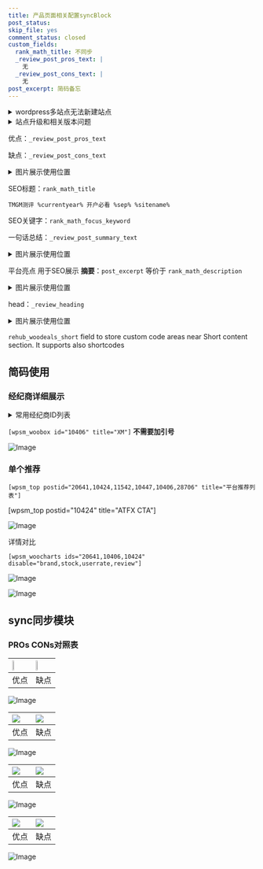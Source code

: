 ```yaml
---
title: 产品页面相关配置syncBlock
post_status: 
skip_file: yes
comment_status: closed
custom_fields:
  rank_math_title: 不同步
  _review_post_pros_text: |
    无
  _review_post_cons_text: |
    无
post_excerpt: 简码备忘
---
```

<details><summary>wordpress多站点无法新建站点</summary>

<li>和报错需要清理cookies一样的原因</li>
<li>wp-config.php里面<code>define( 'SUBDOMAIN_INSTALL', false );//子域名安装</code></li>
<li>新建子站点是用<code>define( 'SUBDOMAIN_INSTALL', true);//子域名安装</code> 完成以后，改成<code>false</code></li>
</details>

<details><summary>站点升级和相关版本问题</summary>

<p>wordpress：5.9.9
woocommerce：7.5.1
出现问题的地方：主题选项里面>><strong>Product layout >>compact style</strong></p>
<p>如何出现没有用过的字段 导致无法保存。先导出配置 然后进行修改，后面再次恢复即可。</p>
<p>出现部分字段无法显示时，需要返回默认布局后，对产品进行保存就好了。</p>
<p></p>
</details>

优点：`_review_post_pros_text`

缺点：`_review_post_cons_text`

<details><summary>图片展示使用位置</summary>

<img src="https://prod-files-secure.s3.us-west-2.amazonaws.com/39ed1227-6d7d-4570-be36-9ccd4a2c4241/f51d3d83-55d4-4bdf-9604-f37ec77ab556/Untitled.png?X-Amz-Algorithm=AWS4-HMAC-SHA256&X-Amz-Content-Sha256=UNSIGNED-PAYLOAD&X-Amz-Credential=ASIAZI2LB466YOJBUTEI%2F20250713%2Fus-west-2%2Fs3%2Faws4_request&X-Amz-Date=20250713T225522Z&X-Amz-Expires=3600&X-Amz-Security-Token=IQoJb3JpZ2luX2VjEAYaCXVzLXdlc3QtMiJIMEYCIQDCkDWGiMJt2vMCLc6%2BMhq2Hfnw0tMp%2FxMmRq9htKHT%2FAIhAJxGxhSJVuljKFtW89003w7%2FhR2SxUhyc5k24mOlKlakKv8DCB8QABoMNjM3NDIzMTgzODA1IgwjKW1%2FqO0VABfSIwYq3APJKTqe%2FA2RekNv6%2FgA52ql%2BauNHWRK0hhiRypySFM0wVkbmkgzBLDv3RedcynbdiEHQ6OgDAxBPZnBPQ0R8j8eAJ1uALOEiTOwfKzTchnES0Wa4kTX2HLAjD1jSFMUcB51f%2BfFZ%2BNN8QsgarUUa4RjFhXcgOGqsSH2OznhmcJgM6Mirw1Zv%2BAN8Vl%2FoCm3zNtjB9Mq0xNfW6FqDrs3%2BTkwvOk6OIUCJ51PMEQro3wtsdRLobq4ZrYj4uDFMWQs321frGTXt07YH1IbwhJCxsTY4zHV7Dm%2FDaKVF4nM5qp5EDD6%2BB0LhAkMQgkKu6znTeTUxxJj3otIWJ%2FisF6841T1RQJknL5IC1WohuPiYoy3LuLgL2fC5KtFLKuuGjzCaAqLV4ufDkiIjEjcFkBu2VYnH0DAfWXzv9J%2BoLRKUDHpgjwD6rCJ3qOODoCgiRcf6YBUdMjewwMZ6K7LpMeuqGQrB8QF4eHRaYQVNcjyHsyXBPmqUdQwpfAYu68CoqDE5IhQcZ0DVEYtDuAkk9rl2NDdZcvmlM%2BPz%2F0obvGUts2ULmbQPiRz4KJFAWG%2FRAklEHuWVdgDswQkOf06TSSSKKE3ZyVCZXXgssL70Ef8oS1gUru2VT6Ir7rtgVikdjCB3dDDBjqkARHylmKGBZsGK0sVb0133L4T2qdwCvndxPMppiyNSAT%2FK%2B8hRQKTaAs5EWYrDBYFVY6GOcgAG2AwyVK%2FnTDWJcDy1oIbulPsBNS3Tsjt4R7eS5OePfVDXxp3868br8dhwOBUti4hjufLzlq4RPR9NWSo16QPH84owq6Dr9iQUX3FR6G%2F9qDzLV3fxNlnSeW79CxoTL6atJzrhYTuLUcNFP%2BMKvft&X-Amz-Signature=c123efa9d0c6fa6b188caeeda347ad913210fbce6a1c831a6fe5ef4c9bd61498&X-Amz-SignedHeaders=host&x-amz-checksum-mode=ENABLED&x-id=GetObject" alt="Image">
</details>

SEO标题：`rank_math_title`

`TMGM测评 %currentyear% 开户必看 %sep% %sitename%`

SEO关键字：`rank_math_focus_keyword`

一句话总结：`_review_post_summary_text`

<details><summary>图片展示使用位置</summary>

<img src="https://prod-files-secure.s3.us-west-2.amazonaws.com/39ed1227-6d7d-4570-be36-9ccd4a2c4241/4b96a922-296c-4f4e-8630-d1c870cbce01/Untitled.png?X-Amz-Algorithm=AWS4-HMAC-SHA256&X-Amz-Content-Sha256=UNSIGNED-PAYLOAD&X-Amz-Credential=ASIAZI2LB466Y7U7QEKN%2F20250713%2Fus-west-2%2Fs3%2Faws4_request&X-Amz-Date=20250713T225522Z&X-Amz-Expires=3600&X-Amz-Security-Token=IQoJb3JpZ2luX2VjEAYaCXVzLXdlc3QtMiJHMEUCIF0HKZwJ%2BQIrfCk8xvfqmw%2BOU7pSj1X7Bl75iMT36QQqAiEA3gMDItkxG1CYof%2BNggnwiFxbXApetP0lTfL%2F6can6JYq%2FwMIHxAAGgw2Mzc0MjMxODM4MDUiDMFWNRuAu2XgBeOsyCrcA%2BS9n4zUUfF%2BUTSitam2jSGyCtiasaRYkKA9NRH6PXCOP50ylgIXY%2B4brdp1t0NlQSfBt%2FxmEW5Jwd6x%2FOkQuMs9uySsVGQ4QmxUeiNd6qIzLmPVGJGfkLcC9lojBJ5Q3JMuHzohtRJ5PuRGKg5tGWYRgTplfJiVw8enzQm3JS%2FICc7P31ycUSlNMpnQY2113WfurnUesxLgYgGkaNlZfYMhBXl7EHAvH7lBCYdMhLtXeJkY4yI7fIZeEuSz2TbZ%2F%2BM4yVTVPvhlj2bdGLlm3k78eaAj8OKds1FnPCFAkp8TJA6tA5OMfGFlHzzy5UfIerHdm%2B5zJAyTY3g1LINVIqSVtyIwdMej7ZXDtGW5k75DGRkSlsat6AuqWuKhioJ7Qozgw3K0LBHg0HUAJnM7%2F0Sx71e7wTHw5Noi%2B7uc4dub6y0NwvW84ly1CYifm4De5KCSAbEjX1tkmrLa0QH%2FteRPrWeVdhaxg53xq8Myf7MVsNo%2FsJUaJeUAoMlvroLEE9L7iE%2FOA2Jmee1EfG8V0MnE6vIjB%2B30kIXqUQFaOyVzUCIglBwTXPP30NxoLSLP24j%2Fka2dzXta9WFBh8thy3O9UHRMW4%2BcqrKxiDJhTxt6UYhsQiiRlXf5YqcjMJnd0MMGOqUBFBrrzi%2FSSwb84cnaWMsdbFmg6yv9l5OqZ0rRBPw%2Bm4iVQkDZQYPB2JtnH2DOVFlzp8dmAGOoSO6zrZ2zpmZ1KE88T9hiaQHE4ea1cHeUZ5ziKmL7FLzfGNt2bS7%2BrxviTZM43kkxpuXBluDVwklDQ8XSbfPN%2BQqC8GAPtRQBZDVVgSyrZF2KepfAVdkC68gi%2FDlzdPHxwoByWcot5n3WRkXXCxy6&X-Amz-Signature=b13eaed94e74fc73137ffa56436624bc01ceaa095f28bf988b22b7f6ce3462d3&X-Amz-SignedHeaders=host&x-amz-checksum-mode=ENABLED&x-id=GetObject" alt="Image">
</details>

平台亮点 用于SEO展示 **摘要**：`post_excerpt`  等价于 `rank_math_description`

<details><summary>图片展示使用位置</summary>

<img src="https://prod-files-secure.s3.us-west-2.amazonaws.com/39ed1227-6d7d-4570-be36-9ccd4a2c4241/1ee11f63-b60a-4dfe-a7a7-d58ff23b5d88/Untitled.png?X-Amz-Algorithm=AWS4-HMAC-SHA256&X-Amz-Content-Sha256=UNSIGNED-PAYLOAD&X-Amz-Credential=ASIAZI2LB466UVJ4BLBN%2F20250713%2Fus-west-2%2Fs3%2Faws4_request&X-Amz-Date=20250713T225522Z&X-Amz-Expires=3600&X-Amz-Security-Token=IQoJb3JpZ2luX2VjEAYaCXVzLXdlc3QtMiJGMEQCIHJU8he22Z3j7qdr0oB0joadwAqbcbLR7H2h8QO5T6UnAiA4e4kasDxHVJd%2FHPz9%2FIP%2FvwWKTL9UNO32GYluwF2ZJCr%2FAwgfEAAaDDYzNzQyMzE4MzgwNSIM0OmVjYF%2BMQeyzufkKtwDNBwjvVjTJvM%2BoaIoHlMPTOptl4hmyxrsegYkxa%2F0293v%2Fyv0fb9vfKKQC950Te27csDz2StWAkDYaDdYLbmVpaVUOArrTnPQUu1b7uIqvL9s0bKocw6tBxUNm9lZnKHaXJAElOo%2BVBCEfDME%2BRqRFg0y44Cs%2BxnGKgDvln7PK%2B9KvkiCYEWjLCDC29YT5dBuSHJ9LnE2M3opENEc5IjDEevur7sAXVcQEF1uQHX7VoIUZi2m%2FW9tPcZcWjwEmMF7MIXNc9YEdVBW281M2w%2F%2F1d5i%2BSUmJHqE8652lZ31V%2FACiz%2FwwkyJ%2Fgw9GAeB48o04p7D%2BBACgQ7%2BFvh40ZPiPwEIfEdtjd3BAYN9khXAy%2FnKhg16uHwg23GQjDEd6ihyhP3AImQ1eCPcz7sG2bTinxNvC3E7XvJr48j6G2iW80UhodP6A4igvnS3M4k7ghOCCPFVlKOOARXRAdSj%2FMK6XSmYKrDyDlHGE3FCNBSOObrgKIYfCfy8vRNYF7p43tKIcdlK37B2VTEW%2FC9xhBBV%2B4o4NJp6ClfedtYg%2Fqid2HA5eerQ85ve%2FqwfChxF3MdLr22N6vRqblYDuokZ56e5GIa2Fz%2BlVyil9xLR5ulWBt7uq4d6Qsx9gIfCLMUw1dzQwwY6pgHIgRQAPfQ6aacnpDfoNLE4FFhDkB10HKgclmMP2t%2B31dDBDB%2F1QUxRjCDqMCGIIimzJnzKVcFycvHYO2h4oltgxiA%2BmA9CypOGYULjbVanMCMw9cGdcyICS8qW8YSDdncWjdzG9mIF%2B82sM%2FbPA95DNWVFqzFbVkjLsW%2BKI3lsKvwFoCJxtISR7juiQnjezzlRASc3Q4GqYL7HERoJScnGqzxjlzcU&X-Amz-Signature=67f250ab94093a5729c644087137f6d566264701126887072a6353369e196924&X-Amz-SignedHeaders=host&x-amz-checksum-mode=ENABLED&x-id=GetObject" alt="Image">
<img src="https://prod-files-secure.s3.us-west-2.amazonaws.com/39ed1227-6d7d-4570-be36-9ccd4a2c4241/ad4118b5-78d8-4fbe-801e-3b29b5d99c01/Untitled.png?X-Amz-Algorithm=AWS4-HMAC-SHA256&X-Amz-Content-Sha256=UNSIGNED-PAYLOAD&X-Amz-Credential=ASIAZI2LB466UVJ4BLBN%2F20250713%2Fus-west-2%2Fs3%2Faws4_request&X-Amz-Date=20250713T225522Z&X-Amz-Expires=3600&X-Amz-Security-Token=IQoJb3JpZ2luX2VjEAYaCXVzLXdlc3QtMiJGMEQCIHJU8he22Z3j7qdr0oB0joadwAqbcbLR7H2h8QO5T6UnAiA4e4kasDxHVJd%2FHPz9%2FIP%2FvwWKTL9UNO32GYluwF2ZJCr%2FAwgfEAAaDDYzNzQyMzE4MzgwNSIM0OmVjYF%2BMQeyzufkKtwDNBwjvVjTJvM%2BoaIoHlMPTOptl4hmyxrsegYkxa%2F0293v%2Fyv0fb9vfKKQC950Te27csDz2StWAkDYaDdYLbmVpaVUOArrTnPQUu1b7uIqvL9s0bKocw6tBxUNm9lZnKHaXJAElOo%2BVBCEfDME%2BRqRFg0y44Cs%2BxnGKgDvln7PK%2B9KvkiCYEWjLCDC29YT5dBuSHJ9LnE2M3opENEc5IjDEevur7sAXVcQEF1uQHX7VoIUZi2m%2FW9tPcZcWjwEmMF7MIXNc9YEdVBW281M2w%2F%2F1d5i%2BSUmJHqE8652lZ31V%2FACiz%2FwwkyJ%2Fgw9GAeB48o04p7D%2BBACgQ7%2BFvh40ZPiPwEIfEdtjd3BAYN9khXAy%2FnKhg16uHwg23GQjDEd6ihyhP3AImQ1eCPcz7sG2bTinxNvC3E7XvJr48j6G2iW80UhodP6A4igvnS3M4k7ghOCCPFVlKOOARXRAdSj%2FMK6XSmYKrDyDlHGE3FCNBSOObrgKIYfCfy8vRNYF7p43tKIcdlK37B2VTEW%2FC9xhBBV%2B4o4NJp6ClfedtYg%2Fqid2HA5eerQ85ve%2FqwfChxF3MdLr22N6vRqblYDuokZ56e5GIa2Fz%2BlVyil9xLR5ulWBt7uq4d6Qsx9gIfCLMUw1dzQwwY6pgHIgRQAPfQ6aacnpDfoNLE4FFhDkB10HKgclmMP2t%2B31dDBDB%2F1QUxRjCDqMCGIIimzJnzKVcFycvHYO2h4oltgxiA%2BmA9CypOGYULjbVanMCMw9cGdcyICS8qW8YSDdncWjdzG9mIF%2B82sM%2FbPA95DNWVFqzFbVkjLsW%2BKI3lsKvwFoCJxtISR7juiQnjezzlRASc3Q4GqYL7HERoJScnGqzxjlzcU&X-Amz-Signature=16b79343d9939765f5d4778eae9780a76f382e99dcc0be8d1441afec346fab87&X-Amz-SignedHeaders=host&x-amz-checksum-mode=ENABLED&x-id=GetObject" alt="Image">
<img src="https://prod-files-secure.s3.us-west-2.amazonaws.com/39ed1227-6d7d-4570-be36-9ccd4a2c4241/a38cf7c9-a79c-4b64-9e94-13589fe0758b/Untitled.png?X-Amz-Algorithm=AWS4-HMAC-SHA256&X-Amz-Content-Sha256=UNSIGNED-PAYLOAD&X-Amz-Credential=ASIAZI2LB466UVJ4BLBN%2F20250713%2Fus-west-2%2Fs3%2Faws4_request&X-Amz-Date=20250713T225522Z&X-Amz-Expires=3600&X-Amz-Security-Token=IQoJb3JpZ2luX2VjEAYaCXVzLXdlc3QtMiJGMEQCIHJU8he22Z3j7qdr0oB0joadwAqbcbLR7H2h8QO5T6UnAiA4e4kasDxHVJd%2FHPz9%2FIP%2FvwWKTL9UNO32GYluwF2ZJCr%2FAwgfEAAaDDYzNzQyMzE4MzgwNSIM0OmVjYF%2BMQeyzufkKtwDNBwjvVjTJvM%2BoaIoHlMPTOptl4hmyxrsegYkxa%2F0293v%2Fyv0fb9vfKKQC950Te27csDz2StWAkDYaDdYLbmVpaVUOArrTnPQUu1b7uIqvL9s0bKocw6tBxUNm9lZnKHaXJAElOo%2BVBCEfDME%2BRqRFg0y44Cs%2BxnGKgDvln7PK%2B9KvkiCYEWjLCDC29YT5dBuSHJ9LnE2M3opENEc5IjDEevur7sAXVcQEF1uQHX7VoIUZi2m%2FW9tPcZcWjwEmMF7MIXNc9YEdVBW281M2w%2F%2F1d5i%2BSUmJHqE8652lZ31V%2FACiz%2FwwkyJ%2Fgw9GAeB48o04p7D%2BBACgQ7%2BFvh40ZPiPwEIfEdtjd3BAYN9khXAy%2FnKhg16uHwg23GQjDEd6ihyhP3AImQ1eCPcz7sG2bTinxNvC3E7XvJr48j6G2iW80UhodP6A4igvnS3M4k7ghOCCPFVlKOOARXRAdSj%2FMK6XSmYKrDyDlHGE3FCNBSOObrgKIYfCfy8vRNYF7p43tKIcdlK37B2VTEW%2FC9xhBBV%2B4o4NJp6ClfedtYg%2Fqid2HA5eerQ85ve%2FqwfChxF3MdLr22N6vRqblYDuokZ56e5GIa2Fz%2BlVyil9xLR5ulWBt7uq4d6Qsx9gIfCLMUw1dzQwwY6pgHIgRQAPfQ6aacnpDfoNLE4FFhDkB10HKgclmMP2t%2B31dDBDB%2F1QUxRjCDqMCGIIimzJnzKVcFycvHYO2h4oltgxiA%2BmA9CypOGYULjbVanMCMw9cGdcyICS8qW8YSDdncWjdzG9mIF%2B82sM%2FbPA95DNWVFqzFbVkjLsW%2BKI3lsKvwFoCJxtISR7juiQnjezzlRASc3Q4GqYL7HERoJScnGqzxjlzcU&X-Amz-Signature=f52dd3fa8ae2b9c6e6fdb6878e5e94120994493c08c6f2814545397adec07adc&X-Amz-SignedHeaders=host&x-amz-checksum-mode=ENABLED&x-id=GetObject" alt="Image">
<img src="https://prod-files-secure.s3.us-west-2.amazonaws.com/39ed1227-6d7d-4570-be36-9ccd4a2c4241/7da6fc1e-d2ac-42ae-8c75-cb5749aa18f6/Untitled.png?X-Amz-Algorithm=AWS4-HMAC-SHA256&X-Amz-Content-Sha256=UNSIGNED-PAYLOAD&X-Amz-Credential=ASIAZI2LB466UVJ4BLBN%2F20250713%2Fus-west-2%2Fs3%2Faws4_request&X-Amz-Date=20250713T225522Z&X-Amz-Expires=3600&X-Amz-Security-Token=IQoJb3JpZ2luX2VjEAYaCXVzLXdlc3QtMiJGMEQCIHJU8he22Z3j7qdr0oB0joadwAqbcbLR7H2h8QO5T6UnAiA4e4kasDxHVJd%2FHPz9%2FIP%2FvwWKTL9UNO32GYluwF2ZJCr%2FAwgfEAAaDDYzNzQyMzE4MzgwNSIM0OmVjYF%2BMQeyzufkKtwDNBwjvVjTJvM%2BoaIoHlMPTOptl4hmyxrsegYkxa%2F0293v%2Fyv0fb9vfKKQC950Te27csDz2StWAkDYaDdYLbmVpaVUOArrTnPQUu1b7uIqvL9s0bKocw6tBxUNm9lZnKHaXJAElOo%2BVBCEfDME%2BRqRFg0y44Cs%2BxnGKgDvln7PK%2B9KvkiCYEWjLCDC29YT5dBuSHJ9LnE2M3opENEc5IjDEevur7sAXVcQEF1uQHX7VoIUZi2m%2FW9tPcZcWjwEmMF7MIXNc9YEdVBW281M2w%2F%2F1d5i%2BSUmJHqE8652lZ31V%2FACiz%2FwwkyJ%2Fgw9GAeB48o04p7D%2BBACgQ7%2BFvh40ZPiPwEIfEdtjd3BAYN9khXAy%2FnKhg16uHwg23GQjDEd6ihyhP3AImQ1eCPcz7sG2bTinxNvC3E7XvJr48j6G2iW80UhodP6A4igvnS3M4k7ghOCCPFVlKOOARXRAdSj%2FMK6XSmYKrDyDlHGE3FCNBSOObrgKIYfCfy8vRNYF7p43tKIcdlK37B2VTEW%2FC9xhBBV%2B4o4NJp6ClfedtYg%2Fqid2HA5eerQ85ve%2FqwfChxF3MdLr22N6vRqblYDuokZ56e5GIa2Fz%2BlVyil9xLR5ulWBt7uq4d6Qsx9gIfCLMUw1dzQwwY6pgHIgRQAPfQ6aacnpDfoNLE4FFhDkB10HKgclmMP2t%2B31dDBDB%2F1QUxRjCDqMCGIIimzJnzKVcFycvHYO2h4oltgxiA%2BmA9CypOGYULjbVanMCMw9cGdcyICS8qW8YSDdncWjdzG9mIF%2B82sM%2FbPA95DNWVFqzFbVkjLsW%2BKI3lsKvwFoCJxtISR7juiQnjezzlRASc3Q4GqYL7HERoJScnGqzxjlzcU&X-Amz-Signature=ff8c591062312b96edfb062ee6e681da99385730f1f1b155cebcc3a2c17809f7&X-Amz-SignedHeaders=host&x-amz-checksum-mode=ENABLED&x-id=GetObject" alt="Image">
<img src="https://prod-files-secure.s3.us-west-2.amazonaws.com/39ed1227-6d7d-4570-be36-9ccd4a2c4241/7e97f40a-eaee-47f5-b2f9-475f96808fa7/Untitled.png?X-Amz-Algorithm=AWS4-HMAC-SHA256&X-Amz-Content-Sha256=UNSIGNED-PAYLOAD&X-Amz-Credential=ASIAZI2LB466UVJ4BLBN%2F20250713%2Fus-west-2%2Fs3%2Faws4_request&X-Amz-Date=20250713T225522Z&X-Amz-Expires=3600&X-Amz-Security-Token=IQoJb3JpZ2luX2VjEAYaCXVzLXdlc3QtMiJGMEQCIHJU8he22Z3j7qdr0oB0joadwAqbcbLR7H2h8QO5T6UnAiA4e4kasDxHVJd%2FHPz9%2FIP%2FvwWKTL9UNO32GYluwF2ZJCr%2FAwgfEAAaDDYzNzQyMzE4MzgwNSIM0OmVjYF%2BMQeyzufkKtwDNBwjvVjTJvM%2BoaIoHlMPTOptl4hmyxrsegYkxa%2F0293v%2Fyv0fb9vfKKQC950Te27csDz2StWAkDYaDdYLbmVpaVUOArrTnPQUu1b7uIqvL9s0bKocw6tBxUNm9lZnKHaXJAElOo%2BVBCEfDME%2BRqRFg0y44Cs%2BxnGKgDvln7PK%2B9KvkiCYEWjLCDC29YT5dBuSHJ9LnE2M3opENEc5IjDEevur7sAXVcQEF1uQHX7VoIUZi2m%2FW9tPcZcWjwEmMF7MIXNc9YEdVBW281M2w%2F%2F1d5i%2BSUmJHqE8652lZ31V%2FACiz%2FwwkyJ%2Fgw9GAeB48o04p7D%2BBACgQ7%2BFvh40ZPiPwEIfEdtjd3BAYN9khXAy%2FnKhg16uHwg23GQjDEd6ihyhP3AImQ1eCPcz7sG2bTinxNvC3E7XvJr48j6G2iW80UhodP6A4igvnS3M4k7ghOCCPFVlKOOARXRAdSj%2FMK6XSmYKrDyDlHGE3FCNBSOObrgKIYfCfy8vRNYF7p43tKIcdlK37B2VTEW%2FC9xhBBV%2B4o4NJp6ClfedtYg%2Fqid2HA5eerQ85ve%2FqwfChxF3MdLr22N6vRqblYDuokZ56e5GIa2Fz%2BlVyil9xLR5ulWBt7uq4d6Qsx9gIfCLMUw1dzQwwY6pgHIgRQAPfQ6aacnpDfoNLE4FFhDkB10HKgclmMP2t%2B31dDBDB%2F1QUxRjCDqMCGIIimzJnzKVcFycvHYO2h4oltgxiA%2BmA9CypOGYULjbVanMCMw9cGdcyICS8qW8YSDdncWjdzG9mIF%2B82sM%2FbPA95DNWVFqzFbVkjLsW%2BKI3lsKvwFoCJxtISR7juiQnjezzlRASc3Q4GqYL7HERoJScnGqzxjlzcU&X-Amz-Signature=d1620d1d61272c7b4474b64186f48fb07ba404e688cf02fd3dfa37beda1ebe8a&X-Amz-SignedHeaders=host&x-amz-checksum-mode=ENABLED&x-id=GetObject" alt="Image">
</details>

head：`_review_heading`

<details><summary>图片展示使用位置</summary>

<img src="https://prod-files-secure.s3.us-west-2.amazonaws.com/39ed1227-6d7d-4570-be36-9ccd4a2c4241/3a4650ad-9887-415c-889a-edd51fa54f27/Untitled.png?X-Amz-Algorithm=AWS4-HMAC-SHA256&X-Amz-Content-Sha256=UNSIGNED-PAYLOAD&X-Amz-Credential=ASIAZI2LB4665KCCEAU4%2F20250713%2Fus-west-2%2Fs3%2Faws4_request&X-Amz-Date=20250713T225523Z&X-Amz-Expires=3600&X-Amz-Security-Token=IQoJb3JpZ2luX2VjEAYaCXVzLXdlc3QtMiJGMEQCIEmI4Lg%2FOlx6VhxvjkexMnASLl2CaHWs3zd%2BKtQ%2BkDtiAiBoa%2FCE56iS3f%2FfSiF%2FDoeqF6DJWCIwEmW74FbWmcQF2yr%2FAwgfEAAaDDYzNzQyMzE4MzgwNSIMncnZtbVbD6ACtsTfKtwDb%2BMrgX6k3rI16DUFcver01%2BQyovJqMMqllNTDFHS7rBQ7yUvDIbMKfv6vVRg186n%2B01ZQMpkK3pfrXpgdBphJ4rSrqahWHkx1jEC5Kqz10wHiHu1i8EZnHHgb3k8%2F8rZQ26uxMDshp9ed3UrOhp1t1bnXXSWOkm5KAVM4VSSDn0P9Vs10bNYEC4OwcQLoFFWpl2Dwu5Td4q87fOBFLcMYh5WkwR1gkoDSfg4oAaZa49Z4QxAW0uXuMHhuawt0d0WYG%2BHzvmKGSGNUv4Uveohs1Bth8G59mkEIfUGaCkKuutZ8n%2FA5l8bxPCehu2M0N6GaeK6nRY1xtgpuoAICppHD7y6XNdeZXv4Apuvm0mjLzpdNd9Xq%2B%2BGDRhtVOzeln1EhUzQ07LR7qx19KraGaXvngrlPWMPsRo25Z5yLgu6VxQEoKaqFh6bJVt2rrjLeS0%2FL%2FaDAlWHL192L75WDgDnKZIngYlNZSf5yXXF1kV%2BVe79%2Bi1qwpLQbutGIcy4D%2BUHoNciW%2BRzU39wVXnXo2DKym64ixVsdtgBYJEfgunnX1UEjRdDct6EPymEb5ndZW4J3wtGPmekLJk9pviQly2WjxgOkCXIe3k1o%2Bn2jZIdmhMz6PYdsJoK%2BTp%2FCa4wzt3QwwY6pgFFIDRP3z%2B7A7dpNknDl%2BrgZ1NZTcWYw5qcONG3R5kutUWThRF8SRKQ2GY63vn2vCBX1b9CeGb5BDC4kimmW0tAhwFTGoLhM%2FhO1apAIKtaKPIsOLFHYs5IGsE174TPe42evPy0DL4aVnT8qait2ugLgzWKkKGegMStlQ9ms4zERK6E6hfIr%2FyJilALfGSX1Ul0Sg4pzXayX8eLZHY0kXk40xymrK%2F3&X-Amz-Signature=90467d45e03121e1cff8eecfd96fd58603bccc5bdefc73cb90fd1cf8b8b1722e&X-Amz-SignedHeaders=host&x-amz-checksum-mode=ENABLED&x-id=GetObject" alt="Image">
</details>

`rehub_woodeals_short`	field to store custom code areas near Short content section. It supports also shortcodes



## 简码使用

### 经纪商详细展示

<details><summary>常用经纪商ID列表</summary>

<pre><code class="php">嘉盛 ===> 20641  [wpsm_woobox id="20641" title="嘉盛"]
易信easymarkets ===> 11542  [wpsm_woobox id="11542" title="易信easymarkets"]
ATFX外汇 ===> 10424  [wpsm_woobox id="10424" title="ATFX"]
XM ===> 10406  [wpsm_woobox id="10406" title="XM"]
TMGM ===> 29622  [wpsm_woobox id="29622" title="TMGM"]
HYCM ===> 10447  [wpsm_woobox id="10447" title="HYCM"]
fpmarkets澳福外汇 ===> 20639  [wpsm_woobox id="20639" title="fpmarkets澳福外汇"]</code></pre>
</details>

`[wpsm_woobox id="10406" title="XM"]` **不需要加引号**

![Image](https://prod-files-secure.s3.us-west-2.amazonaws.com/39ed1227-6d7d-4570-be36-9ccd4a2c4241/4f898f9d-0fa7-4e43-acd3-ac6bc7be575a/Untitled.png?X-Amz-Algorithm=AWS4-HMAC-SHA256&X-Amz-Content-Sha256=UNSIGNED-PAYLOAD&X-Amz-Credential=ASIAZI2LB466SCUPRIBY%2F20250713%2Fus-west-2%2Fs3%2Faws4_request&X-Amz-Date=20250713T225516Z&X-Amz-Expires=3600&X-Amz-Security-Token=IQoJb3JpZ2luX2VjEAYaCXVzLXdlc3QtMiJHMEUCICs0o14vxHFUhfSfqunRxPfnZzsBrUZlKdHT7aOu1DkWAiEAqoZidLg7CiHDi1Jugu%2FYcKaeb2wLzCtQlrF5YVgkFwAq%2FwMIHxAAGgw2Mzc0MjMxODM4MDUiDGXX03rtYqiRnwj9bircA%2FF%2BUEDIwnomVMeBfIvSH%2FoavCuygcsEI2z2EqkorxSoSeFVTFhDLYMGBwCosc%2Fk8YBUHtmlUI8OV%2BOVdLuCIoM%2Fkqf8sD9uR5JN3mOsmbYjEfmS77RRGmExVdcEuNMRC8CqAUMhqMCBAr%2BxArfVUnNA3Q2lGN5hjmo9yWbh7jPTVBV9%2B0bsWNCGhF9FuTSA75nr%2FWAGUrmMCeSOg%2FV1U3JiCffw%2FRS9iZGpEse9ve0QRwzsmlsCjEuuJ%2Fuajs8sSiIbk8f9iu7FGhSLnAAzeH7c3P5WIDr7%2Bn0c%2BfQ2vaS9jKLdu0DZsi95Xc4ocdRlEEI25rOOiSQQF%2FL6L1bNteKQ0lpQ9g7KXlDzPN7iDh0ulng96xgp9uDtWsrlZ3X%2BVe6c7%2BCBQg3tRmy0ZcLKM5GZiHUkHbPAi%2B%2FngEeGLtPf9iJntGQKdfH2Dmgw1rkbnWGEtykaLfaqiQPBvY3YiM1VJrHfSMsk6Bz1KGpxBKygKaPPHsWHbNTCsjeh7vb%2BX2MC75gCJnGjeNg4hDQb7ofVb328QDmrZiIeY8JbzE0xvm1ro%2BSRTdnxdHKSl5EtWVlld81Umn80FDUMnz8Ls%2BUofto0N5zIcEF5l8oUm4n1ZjbBV9EEgjfQ80TLMNjc0MMGOqUBrcBSA%2B8c9h2%2BoYzOyKAFpIPphEvgDct9TPEpcYULl6MQUTh2Qwh5Eg9jUKn06l0ash7f7s%2FY7oU1QPNubw7s5cmx89nb1PLSll1A%2FPO8tx%2FLkGUXndKE%2FXfPoYwUCQ4uNfOGoyCOFW8Xib%2BqWbFFJcVnCLRL33USj8MhjXmoIUm4yFsCPF6ykp8dnK05XvXvHCb5zRa2qivcIgBR46CUaG5n43NF&X-Amz-Signature=b278ec56091e5a560353938c0c9130ad3c542b3db161d4c4959ab19e90abc193&X-Amz-SignedHeaders=host&x-amz-checksum-mode=ENABLED&x-id=GetObject)

### 单个推荐
`[wpsm_top postid="20641,10424,11542,10447,10406,28706" title="平台推荐列表"]`

[wpsm_top postid="10424" title="ATFX CTA"]

![Image](https://prod-files-secure.s3.us-west-2.amazonaws.com/39ed1227-6d7d-4570-be36-9ccd4a2c4241/5ac620dc-51a8-48b6-b55d-91f47299193c/Untitled.png?X-Amz-Algorithm=AWS4-HMAC-SHA256&X-Amz-Content-Sha256=UNSIGNED-PAYLOAD&X-Amz-Credential=ASIAZI2LB466SCUPRIBY%2F20250713%2Fus-west-2%2Fs3%2Faws4_request&X-Amz-Date=20250713T225516Z&X-Amz-Expires=3600&X-Amz-Security-Token=IQoJb3JpZ2luX2VjEAYaCXVzLXdlc3QtMiJHMEUCICs0o14vxHFUhfSfqunRxPfnZzsBrUZlKdHT7aOu1DkWAiEAqoZidLg7CiHDi1Jugu%2FYcKaeb2wLzCtQlrF5YVgkFwAq%2FwMIHxAAGgw2Mzc0MjMxODM4MDUiDGXX03rtYqiRnwj9bircA%2FF%2BUEDIwnomVMeBfIvSH%2FoavCuygcsEI2z2EqkorxSoSeFVTFhDLYMGBwCosc%2Fk8YBUHtmlUI8OV%2BOVdLuCIoM%2Fkqf8sD9uR5JN3mOsmbYjEfmS77RRGmExVdcEuNMRC8CqAUMhqMCBAr%2BxArfVUnNA3Q2lGN5hjmo9yWbh7jPTVBV9%2B0bsWNCGhF9FuTSA75nr%2FWAGUrmMCeSOg%2FV1U3JiCffw%2FRS9iZGpEse9ve0QRwzsmlsCjEuuJ%2Fuajs8sSiIbk8f9iu7FGhSLnAAzeH7c3P5WIDr7%2Bn0c%2BfQ2vaS9jKLdu0DZsi95Xc4ocdRlEEI25rOOiSQQF%2FL6L1bNteKQ0lpQ9g7KXlDzPN7iDh0ulng96xgp9uDtWsrlZ3X%2BVe6c7%2BCBQg3tRmy0ZcLKM5GZiHUkHbPAi%2B%2FngEeGLtPf9iJntGQKdfH2Dmgw1rkbnWGEtykaLfaqiQPBvY3YiM1VJrHfSMsk6Bz1KGpxBKygKaPPHsWHbNTCsjeh7vb%2BX2MC75gCJnGjeNg4hDQb7ofVb328QDmrZiIeY8JbzE0xvm1ro%2BSRTdnxdHKSl5EtWVlld81Umn80FDUMnz8Ls%2BUofto0N5zIcEF5l8oUm4n1ZjbBV9EEgjfQ80TLMNjc0MMGOqUBrcBSA%2B8c9h2%2BoYzOyKAFpIPphEvgDct9TPEpcYULl6MQUTh2Qwh5Eg9jUKn06l0ash7f7s%2FY7oU1QPNubw7s5cmx89nb1PLSll1A%2FPO8tx%2FLkGUXndKE%2FXfPoYwUCQ4uNfOGoyCOFW8Xib%2BqWbFFJcVnCLRL33USj8MhjXmoIUm4yFsCPF6ykp8dnK05XvXvHCb5zRa2qivcIgBR46CUaG5n43NF&X-Amz-Signature=4d8a7f154420b752989e1c0729a405b8a3c2f097ced5be8a758579a17567fcec&X-Amz-SignedHeaders=host&x-amz-checksum-mode=ENABLED&x-id=GetObject)

详情对比

`[wpsm_woocharts ids="20641,10406,10424" disable="brand,stock,userrate,review"]`

![Image](https://prod-files-secure.s3.us-west-2.amazonaws.com/39ed1227-6d7d-4570-be36-9ccd4a2c4241/bf3ba45f-b9f3-4295-8aef-b4a495fd25f4/Untitled.png?X-Amz-Algorithm=AWS4-HMAC-SHA256&X-Amz-Content-Sha256=UNSIGNED-PAYLOAD&X-Amz-Credential=ASIAZI2LB466SCUPRIBY%2F20250713%2Fus-west-2%2Fs3%2Faws4_request&X-Amz-Date=20250713T225516Z&X-Amz-Expires=3600&X-Amz-Security-Token=IQoJb3JpZ2luX2VjEAYaCXVzLXdlc3QtMiJHMEUCICs0o14vxHFUhfSfqunRxPfnZzsBrUZlKdHT7aOu1DkWAiEAqoZidLg7CiHDi1Jugu%2FYcKaeb2wLzCtQlrF5YVgkFwAq%2FwMIHxAAGgw2Mzc0MjMxODM4MDUiDGXX03rtYqiRnwj9bircA%2FF%2BUEDIwnomVMeBfIvSH%2FoavCuygcsEI2z2EqkorxSoSeFVTFhDLYMGBwCosc%2Fk8YBUHtmlUI8OV%2BOVdLuCIoM%2Fkqf8sD9uR5JN3mOsmbYjEfmS77RRGmExVdcEuNMRC8CqAUMhqMCBAr%2BxArfVUnNA3Q2lGN5hjmo9yWbh7jPTVBV9%2B0bsWNCGhF9FuTSA75nr%2FWAGUrmMCeSOg%2FV1U3JiCffw%2FRS9iZGpEse9ve0QRwzsmlsCjEuuJ%2Fuajs8sSiIbk8f9iu7FGhSLnAAzeH7c3P5WIDr7%2Bn0c%2BfQ2vaS9jKLdu0DZsi95Xc4ocdRlEEI25rOOiSQQF%2FL6L1bNteKQ0lpQ9g7KXlDzPN7iDh0ulng96xgp9uDtWsrlZ3X%2BVe6c7%2BCBQg3tRmy0ZcLKM5GZiHUkHbPAi%2B%2FngEeGLtPf9iJntGQKdfH2Dmgw1rkbnWGEtykaLfaqiQPBvY3YiM1VJrHfSMsk6Bz1KGpxBKygKaPPHsWHbNTCsjeh7vb%2BX2MC75gCJnGjeNg4hDQb7ofVb328QDmrZiIeY8JbzE0xvm1ro%2BSRTdnxdHKSl5EtWVlld81Umn80FDUMnz8Ls%2BUofto0N5zIcEF5l8oUm4n1ZjbBV9EEgjfQ80TLMNjc0MMGOqUBrcBSA%2B8c9h2%2BoYzOyKAFpIPphEvgDct9TPEpcYULl6MQUTh2Qwh5Eg9jUKn06l0ash7f7s%2FY7oU1QPNubw7s5cmx89nb1PLSll1A%2FPO8tx%2FLkGUXndKE%2FXfPoYwUCQ4uNfOGoyCOFW8Xib%2BqWbFFJcVnCLRL33USj8MhjXmoIUm4yFsCPF6ykp8dnK05XvXvHCb5zRa2qivcIgBR46CUaG5n43NF&X-Amz-Signature=679ef6831de30ba3060d275ca4a006960f915a8e0e4f7e6869309509a8da892b&X-Amz-SignedHeaders=host&x-amz-checksum-mode=ENABLED&x-id=GetObject)

![Image](https://prod-files-secure.s3.us-west-2.amazonaws.com/39ed1227-6d7d-4570-be36-9ccd4a2c4241/30bc56ef-f383-4b48-9768-2ebc9e436ec0/Untitled.png?X-Amz-Algorithm=AWS4-HMAC-SHA256&X-Amz-Content-Sha256=UNSIGNED-PAYLOAD&X-Amz-Credential=ASIAZI2LB466SCUPRIBY%2F20250713%2Fus-west-2%2Fs3%2Faws4_request&X-Amz-Date=20250713T225516Z&X-Amz-Expires=3600&X-Amz-Security-Token=IQoJb3JpZ2luX2VjEAYaCXVzLXdlc3QtMiJHMEUCICs0o14vxHFUhfSfqunRxPfnZzsBrUZlKdHT7aOu1DkWAiEAqoZidLg7CiHDi1Jugu%2FYcKaeb2wLzCtQlrF5YVgkFwAq%2FwMIHxAAGgw2Mzc0MjMxODM4MDUiDGXX03rtYqiRnwj9bircA%2FF%2BUEDIwnomVMeBfIvSH%2FoavCuygcsEI2z2EqkorxSoSeFVTFhDLYMGBwCosc%2Fk8YBUHtmlUI8OV%2BOVdLuCIoM%2Fkqf8sD9uR5JN3mOsmbYjEfmS77RRGmExVdcEuNMRC8CqAUMhqMCBAr%2BxArfVUnNA3Q2lGN5hjmo9yWbh7jPTVBV9%2B0bsWNCGhF9FuTSA75nr%2FWAGUrmMCeSOg%2FV1U3JiCffw%2FRS9iZGpEse9ve0QRwzsmlsCjEuuJ%2Fuajs8sSiIbk8f9iu7FGhSLnAAzeH7c3P5WIDr7%2Bn0c%2BfQ2vaS9jKLdu0DZsi95Xc4ocdRlEEI25rOOiSQQF%2FL6L1bNteKQ0lpQ9g7KXlDzPN7iDh0ulng96xgp9uDtWsrlZ3X%2BVe6c7%2BCBQg3tRmy0ZcLKM5GZiHUkHbPAi%2B%2FngEeGLtPf9iJntGQKdfH2Dmgw1rkbnWGEtykaLfaqiQPBvY3YiM1VJrHfSMsk6Bz1KGpxBKygKaPPHsWHbNTCsjeh7vb%2BX2MC75gCJnGjeNg4hDQb7ofVb328QDmrZiIeY8JbzE0xvm1ro%2BSRTdnxdHKSl5EtWVlld81Umn80FDUMnz8Ls%2BUofto0N5zIcEF5l8oUm4n1ZjbBV9EEgjfQ80TLMNjc0MMGOqUBrcBSA%2B8c9h2%2BoYzOyKAFpIPphEvgDct9TPEpcYULl6MQUTh2Qwh5Eg9jUKn06l0ash7f7s%2FY7oU1QPNubw7s5cmx89nb1PLSll1A%2FPO8tx%2FLkGUXndKE%2FXfPoYwUCQ4uNfOGoyCOFW8Xib%2BqWbFFJcVnCLRL33USj8MhjXmoIUm4yFsCPF6ykp8dnK05XvXvHCb5zRa2qivcIgBR46CUaG5n43NF&X-Amz-Signature=f674fecafa262a3aeddedb48a49a59d60e21ec5aa44bc4ff7b05f86196169e58&X-Amz-SignedHeaders=host&x-amz-checksum-mode=ENABLED&x-id=GetObject)

## sync同步模块

### PROs CONs对照表

| <img src="https://cdn.ifttt.fun/gh/jarlin8/OSS@main/icons/customize/pros.svg" height="auto" width="37.3%"> | <img src="https://cdn.ifttt.fun/gh/jarlin8/OSS@main/icons/customize/cons.svg" height="auto" width="28.8%"> |
| :--- | :--- |
| 优点 | 缺点 |

![Image](https://prod-files-secure.s3.us-west-2.amazonaws.com/39ed1227-6d7d-4570-be36-9ccd4a2c4241/8742b755-dfb5-4004-9a5f-d6e561664bd8/Untitled.png?X-Amz-Algorithm=AWS4-HMAC-SHA256&X-Amz-Content-Sha256=UNSIGNED-PAYLOAD&X-Amz-Credential=ASIAZI2LB466SCUPRIBY%2F20250713%2Fus-west-2%2Fs3%2Faws4_request&X-Amz-Date=20250713T225516Z&X-Amz-Expires=3600&X-Amz-Security-Token=IQoJb3JpZ2luX2VjEAYaCXVzLXdlc3QtMiJHMEUCICs0o14vxHFUhfSfqunRxPfnZzsBrUZlKdHT7aOu1DkWAiEAqoZidLg7CiHDi1Jugu%2FYcKaeb2wLzCtQlrF5YVgkFwAq%2FwMIHxAAGgw2Mzc0MjMxODM4MDUiDGXX03rtYqiRnwj9bircA%2FF%2BUEDIwnomVMeBfIvSH%2FoavCuygcsEI2z2EqkorxSoSeFVTFhDLYMGBwCosc%2Fk8YBUHtmlUI8OV%2BOVdLuCIoM%2Fkqf8sD9uR5JN3mOsmbYjEfmS77RRGmExVdcEuNMRC8CqAUMhqMCBAr%2BxArfVUnNA3Q2lGN5hjmo9yWbh7jPTVBV9%2B0bsWNCGhF9FuTSA75nr%2FWAGUrmMCeSOg%2FV1U3JiCffw%2FRS9iZGpEse9ve0QRwzsmlsCjEuuJ%2Fuajs8sSiIbk8f9iu7FGhSLnAAzeH7c3P5WIDr7%2Bn0c%2BfQ2vaS9jKLdu0DZsi95Xc4ocdRlEEI25rOOiSQQF%2FL6L1bNteKQ0lpQ9g7KXlDzPN7iDh0ulng96xgp9uDtWsrlZ3X%2BVe6c7%2BCBQg3tRmy0ZcLKM5GZiHUkHbPAi%2B%2FngEeGLtPf9iJntGQKdfH2Dmgw1rkbnWGEtykaLfaqiQPBvY3YiM1VJrHfSMsk6Bz1KGpxBKygKaPPHsWHbNTCsjeh7vb%2BX2MC75gCJnGjeNg4hDQb7ofVb328QDmrZiIeY8JbzE0xvm1ro%2BSRTdnxdHKSl5EtWVlld81Umn80FDUMnz8Ls%2BUofto0N5zIcEF5l8oUm4n1ZjbBV9EEgjfQ80TLMNjc0MMGOqUBrcBSA%2B8c9h2%2BoYzOyKAFpIPphEvgDct9TPEpcYULl6MQUTh2Qwh5Eg9jUKn06l0ash7f7s%2FY7oU1QPNubw7s5cmx89nb1PLSll1A%2FPO8tx%2FLkGUXndKE%2FXfPoYwUCQ4uNfOGoyCOFW8Xib%2BqWbFFJcVnCLRL33USj8MhjXmoIUm4yFsCPF6ykp8dnK05XvXvHCb5zRa2qivcIgBR46CUaG5n43NF&X-Amz-Signature=cf82ac2ac64787daf342867ccaf854009832b15dd71c4547873fcd472121f2aa&X-Amz-SignedHeaders=host&x-amz-checksum-mode=ENABLED&x-id=GetObject)

| <img src="https://cdn.ifttt.fun/gh/jarlin8/OSS@main/icons/customize/pros1.svg" height="auto"> | <img src="https://cdn.ifttt.fun/gh/jarlin8/OSS@main/icons/customize/cons1.svg" height="auto"> |
| :--- | :--- |
| 优点 | 缺点 |

![Image](https://prod-files-secure.s3.us-west-2.amazonaws.com/39ed1227-6d7d-4570-be36-9ccd4a2c4241/806358f8-c9c4-4e17-bb35-c6c76a5397a5/Untitled.png?X-Amz-Algorithm=AWS4-HMAC-SHA256&X-Amz-Content-Sha256=UNSIGNED-PAYLOAD&X-Amz-Credential=ASIAZI2LB466SCUPRIBY%2F20250713%2Fus-west-2%2Fs3%2Faws4_request&X-Amz-Date=20250713T225516Z&X-Amz-Expires=3600&X-Amz-Security-Token=IQoJb3JpZ2luX2VjEAYaCXVzLXdlc3QtMiJHMEUCICs0o14vxHFUhfSfqunRxPfnZzsBrUZlKdHT7aOu1DkWAiEAqoZidLg7CiHDi1Jugu%2FYcKaeb2wLzCtQlrF5YVgkFwAq%2FwMIHxAAGgw2Mzc0MjMxODM4MDUiDGXX03rtYqiRnwj9bircA%2FF%2BUEDIwnomVMeBfIvSH%2FoavCuygcsEI2z2EqkorxSoSeFVTFhDLYMGBwCosc%2Fk8YBUHtmlUI8OV%2BOVdLuCIoM%2Fkqf8sD9uR5JN3mOsmbYjEfmS77RRGmExVdcEuNMRC8CqAUMhqMCBAr%2BxArfVUnNA3Q2lGN5hjmo9yWbh7jPTVBV9%2B0bsWNCGhF9FuTSA75nr%2FWAGUrmMCeSOg%2FV1U3JiCffw%2FRS9iZGpEse9ve0QRwzsmlsCjEuuJ%2Fuajs8sSiIbk8f9iu7FGhSLnAAzeH7c3P5WIDr7%2Bn0c%2BfQ2vaS9jKLdu0DZsi95Xc4ocdRlEEI25rOOiSQQF%2FL6L1bNteKQ0lpQ9g7KXlDzPN7iDh0ulng96xgp9uDtWsrlZ3X%2BVe6c7%2BCBQg3tRmy0ZcLKM5GZiHUkHbPAi%2B%2FngEeGLtPf9iJntGQKdfH2Dmgw1rkbnWGEtykaLfaqiQPBvY3YiM1VJrHfSMsk6Bz1KGpxBKygKaPPHsWHbNTCsjeh7vb%2BX2MC75gCJnGjeNg4hDQb7ofVb328QDmrZiIeY8JbzE0xvm1ro%2BSRTdnxdHKSl5EtWVlld81Umn80FDUMnz8Ls%2BUofto0N5zIcEF5l8oUm4n1ZjbBV9EEgjfQ80TLMNjc0MMGOqUBrcBSA%2B8c9h2%2BoYzOyKAFpIPphEvgDct9TPEpcYULl6MQUTh2Qwh5Eg9jUKn06l0ash7f7s%2FY7oU1QPNubw7s5cmx89nb1PLSll1A%2FPO8tx%2FLkGUXndKE%2FXfPoYwUCQ4uNfOGoyCOFW8Xib%2BqWbFFJcVnCLRL33USj8MhjXmoIUm4yFsCPF6ykp8dnK05XvXvHCb5zRa2qivcIgBR46CUaG5n43NF&X-Amz-Signature=3328721a1b89e2c9b15ae4216509f169386fbd549f6bd6324d909f4cb2f47a3f&X-Amz-SignedHeaders=host&x-amz-checksum-mode=ENABLED&x-id=GetObject)

| <img src="https://cdn.ifttt.fun/gh/jarlin8/OSS@main/icons/customize/pros2.svg" height="auto"> | <img src="https://cdn.ifttt.fun/gh/jarlin8/OSS@main/icons/customize/cons2.svg" height="auto"> |
| :--- | :--- |
| 优点 | 缺点 |

![Image](https://prod-files-secure.s3.us-west-2.amazonaws.com/39ed1227-6d7d-4570-be36-9ccd4a2c4241/a9245ec9-70dd-4005-b534-0d54315fc5f3/Untitled.png?X-Amz-Algorithm=AWS4-HMAC-SHA256&X-Amz-Content-Sha256=UNSIGNED-PAYLOAD&X-Amz-Credential=ASIAZI2LB466SCUPRIBY%2F20250713%2Fus-west-2%2Fs3%2Faws4_request&X-Amz-Date=20250713T225516Z&X-Amz-Expires=3600&X-Amz-Security-Token=IQoJb3JpZ2luX2VjEAYaCXVzLXdlc3QtMiJHMEUCICs0o14vxHFUhfSfqunRxPfnZzsBrUZlKdHT7aOu1DkWAiEAqoZidLg7CiHDi1Jugu%2FYcKaeb2wLzCtQlrF5YVgkFwAq%2FwMIHxAAGgw2Mzc0MjMxODM4MDUiDGXX03rtYqiRnwj9bircA%2FF%2BUEDIwnomVMeBfIvSH%2FoavCuygcsEI2z2EqkorxSoSeFVTFhDLYMGBwCosc%2Fk8YBUHtmlUI8OV%2BOVdLuCIoM%2Fkqf8sD9uR5JN3mOsmbYjEfmS77RRGmExVdcEuNMRC8CqAUMhqMCBAr%2BxArfVUnNA3Q2lGN5hjmo9yWbh7jPTVBV9%2B0bsWNCGhF9FuTSA75nr%2FWAGUrmMCeSOg%2FV1U3JiCffw%2FRS9iZGpEse9ve0QRwzsmlsCjEuuJ%2Fuajs8sSiIbk8f9iu7FGhSLnAAzeH7c3P5WIDr7%2Bn0c%2BfQ2vaS9jKLdu0DZsi95Xc4ocdRlEEI25rOOiSQQF%2FL6L1bNteKQ0lpQ9g7KXlDzPN7iDh0ulng96xgp9uDtWsrlZ3X%2BVe6c7%2BCBQg3tRmy0ZcLKM5GZiHUkHbPAi%2B%2FngEeGLtPf9iJntGQKdfH2Dmgw1rkbnWGEtykaLfaqiQPBvY3YiM1VJrHfSMsk6Bz1KGpxBKygKaPPHsWHbNTCsjeh7vb%2BX2MC75gCJnGjeNg4hDQb7ofVb328QDmrZiIeY8JbzE0xvm1ro%2BSRTdnxdHKSl5EtWVlld81Umn80FDUMnz8Ls%2BUofto0N5zIcEF5l8oUm4n1ZjbBV9EEgjfQ80TLMNjc0MMGOqUBrcBSA%2B8c9h2%2BoYzOyKAFpIPphEvgDct9TPEpcYULl6MQUTh2Qwh5Eg9jUKn06l0ash7f7s%2FY7oU1QPNubw7s5cmx89nb1PLSll1A%2FPO8tx%2FLkGUXndKE%2FXfPoYwUCQ4uNfOGoyCOFW8Xib%2BqWbFFJcVnCLRL33USj8MhjXmoIUm4yFsCPF6ykp8dnK05XvXvHCb5zRa2qivcIgBR46CUaG5n43NF&X-Amz-Signature=de0a8300a331771452e6d8b0d5e81736e29840267039637d48558c7621e04abe&X-Amz-SignedHeaders=host&x-amz-checksum-mode=ENABLED&x-id=GetObject)

| <img src="https://cdn.ifttt.fun/gh/jarlin8/OSS@main/icons/customize/pros3.svg" height="auto"> | <img src="https://cdn.ifttt.fun/gh/jarlin8/OSS@main/icons/customize/cons3.svg" height="auto"> |
| :--- | :--- |
| 优点 | 缺点 |

![Image](https://prod-files-secure.s3.us-west-2.amazonaws.com/39ed1227-6d7d-4570-be36-9ccd4a2c4241/e1e580a2-2e5c-4780-9ff4-19c318fc2284/Untitled.png?X-Amz-Algorithm=AWS4-HMAC-SHA256&X-Amz-Content-Sha256=UNSIGNED-PAYLOAD&X-Amz-Credential=ASIAZI2LB466SCUPRIBY%2F20250713%2Fus-west-2%2Fs3%2Faws4_request&X-Amz-Date=20250713T225516Z&X-Amz-Expires=3600&X-Amz-Security-Token=IQoJb3JpZ2luX2VjEAYaCXVzLXdlc3QtMiJHMEUCICs0o14vxHFUhfSfqunRxPfnZzsBrUZlKdHT7aOu1DkWAiEAqoZidLg7CiHDi1Jugu%2FYcKaeb2wLzCtQlrF5YVgkFwAq%2FwMIHxAAGgw2Mzc0MjMxODM4MDUiDGXX03rtYqiRnwj9bircA%2FF%2BUEDIwnomVMeBfIvSH%2FoavCuygcsEI2z2EqkorxSoSeFVTFhDLYMGBwCosc%2Fk8YBUHtmlUI8OV%2BOVdLuCIoM%2Fkqf8sD9uR5JN3mOsmbYjEfmS77RRGmExVdcEuNMRC8CqAUMhqMCBAr%2BxArfVUnNA3Q2lGN5hjmo9yWbh7jPTVBV9%2B0bsWNCGhF9FuTSA75nr%2FWAGUrmMCeSOg%2FV1U3JiCffw%2FRS9iZGpEse9ve0QRwzsmlsCjEuuJ%2Fuajs8sSiIbk8f9iu7FGhSLnAAzeH7c3P5WIDr7%2Bn0c%2BfQ2vaS9jKLdu0DZsi95Xc4ocdRlEEI25rOOiSQQF%2FL6L1bNteKQ0lpQ9g7KXlDzPN7iDh0ulng96xgp9uDtWsrlZ3X%2BVe6c7%2BCBQg3tRmy0ZcLKM5GZiHUkHbPAi%2B%2FngEeGLtPf9iJntGQKdfH2Dmgw1rkbnWGEtykaLfaqiQPBvY3YiM1VJrHfSMsk6Bz1KGpxBKygKaPPHsWHbNTCsjeh7vb%2BX2MC75gCJnGjeNg4hDQb7ofVb328QDmrZiIeY8JbzE0xvm1ro%2BSRTdnxdHKSl5EtWVlld81Umn80FDUMnz8Ls%2BUofto0N5zIcEF5l8oUm4n1ZjbBV9EEgjfQ80TLMNjc0MMGOqUBrcBSA%2B8c9h2%2BoYzOyKAFpIPphEvgDct9TPEpcYULl6MQUTh2Qwh5Eg9jUKn06l0ash7f7s%2FY7oU1QPNubw7s5cmx89nb1PLSll1A%2FPO8tx%2FLkGUXndKE%2FXfPoYwUCQ4uNfOGoyCOFW8Xib%2BqWbFFJcVnCLRL33USj8MhjXmoIUm4yFsCPF6ykp8dnK05XvXvHCb5zRa2qivcIgBR46CUaG5n43NF&X-Amz-Signature=8dc48a31aed15e8cbc89d6719b3743ba581e4d8f2bb950f92424f1ca9b5830c8&X-Amz-SignedHeaders=host&x-amz-checksum-mode=ENABLED&x-id=GetObject)